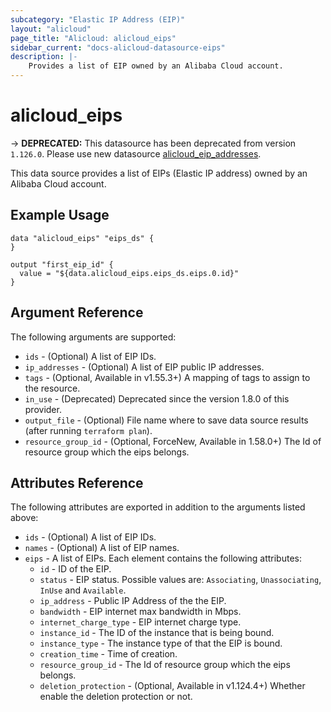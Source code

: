```yaml
---
subcategory: "Elastic IP Address (EIP)"
layout: "alicloud"
page_title: "Alicloud: alicloud_eips"
sidebar_current: "docs-alicloud-datasource-eips"
description: |-
    Provides a list of EIP owned by an Alibaba Cloud account.
---
```


# alicloud\_eips

-> **DEPRECATED:**  This datasource has been deprecated from version `1.126.0`. Please use new datasource [alicloud_eip_addresses](https://www.terraform.io/docs/providers/alicloud/d/eip_addresses.html).

This data source provides a list of EIPs (Elastic IP address) owned by an Alibaba Cloud account.

## Example Usage

```
data "alicloud_eips" "eips_ds" {
}

output "first_eip_id" {
  value = "${data.alicloud_eips.eips_ds.eips.0.id}"
}
```

## Argument Reference

The following arguments are supported:

* `ids` - (Optional) A list of EIP IDs.
* `ip_addresses` - (Optional) A list of EIP public IP addresses.
* `tags` - (Optional, Available in v1.55.3+) A mapping of tags to assign to the resource.
* `in_use` - (Deprecated) Deprecated since the version 1.8.0 of this provider.
* `output_file` - (Optional) File name where to save data source results (after running `terraform plan`).
* `resource_group_id` - (Optional, ForceNew, Available in 1.58.0+) The Id of resource group which the eips belongs.

## Attributes Reference

The following attributes are exported in addition to the arguments listed above:

* `ids` - (Optional) A list of EIP IDs.
* `names` - (Optional) A list of EIP names.
* `eips` - A list of EIPs. Each element contains the following attributes:
  * `id` - ID of the EIP.
  * `status` - EIP status. Possible values are: `Associating`, `Unassociating`, `InUse` and `Available`.
  * `ip_address` - Public IP Address of the the EIP.
  * `bandwidth` - EIP internet max bandwidth in Mbps.
  * `internet_charge_type` - EIP internet charge type.
  * `instance_id` - The ID of the instance that is being bound.
  * `instance_type` - The instance type of that the EIP is bound.
  * `creation_time` - Time of creation.
  * `resource_group_id` - The Id of resource group which the eips belongs.
  * `deletion_protection` - (Optional, Available in v1.124.4+) Whether enable the deletion protection or not.
